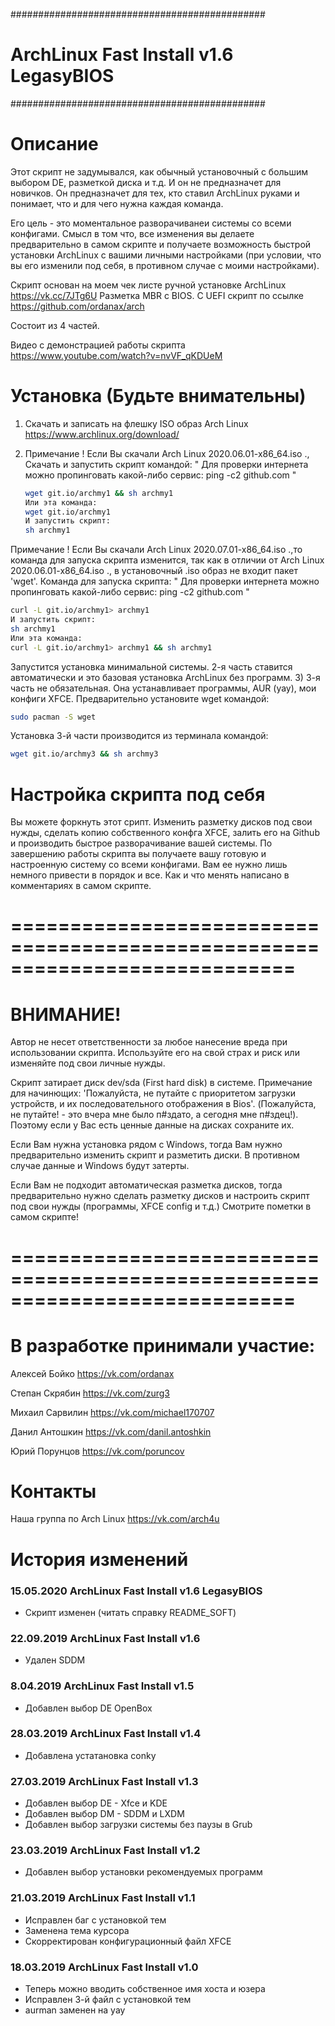 ##############################################
# ArchLinux Fast Install v1.6 LegasyBIOS
##############################################

# Описание
Этот скрипт не задумывался, как обычный установочный с большим выбором DE, разметкой диска и т.д. И он не предназначет для новичков. Он предназначет для тех, кто ставил ArchLinux руками и понимает, что и для чего нужна каждая команда. 

Его цель - это моментальное разворачиванеи системы со всеми конфигами. Смысл в том что, все изменения вы делаете предварительно в самом скрипте и получаете возможность быстрой установки ArchLinux с вашими личными настройками (при условии, что вы его изменили под себя, в противном случае с моими настройками).

Cкрипт основан на моем чек листе ручной установке ArchLinux https://vk.cc/7JTg6U
Разметка MBR c BIOS. C UEFI скрипт по ссылке https://github.com/ordanax/arch

Cостоит из 4 частей. 

Видео с демонстрацией работы скрипта https://www.youtube.com/watch?v=nvVF_qKDUeM

# Установка (Будьте внимательны)
1) Скачать и записать на флешку ISO образ Arch Linux https://www.archlinux.org/download/
2) Примечание !
Если Вы скачали Arch Linux 2020.06.01-x86_64.iso ., Скачать и запустить скрипт командой:
" Для проверки интернета можно пропинговать какой-либо сервис: ping -c2 github.com "

   ```bash 
   wget git.io/archmy1 && sh archmy1
   Или эта команда:
   wget git.io/archmy1
   И запустить скрипт: 
   sh archmy1   
   ```
Примечание !
Если Вы скачали Arch Linux 2020.07.01-x86_64.iso .,то команда для запуска
 скрипта изменится, так как в отличии от Arch Linux 2020.06.01-x86_64.iso .,
 в установочный .iso образ не входит пакет 'wget'. Команда для запуска скрипта:
" Для проверки интернета можно пропинговать какой-либо сервис: ping -c2 github.com "

   ```bash 
   curl -L git.io/archmy1> archmy1 
   И запустить скрипт: 
   sh archmy1
   Или эта команда:
   curl -L git.io/archmy1> archmy1 && sh archmy1
   ```
   Запустится установка минимальной системы.
   2-я часть ставится автоматически и это базовая установка ArchLinux без программ. 
3) 3-я часть не обязательная. Она устанавливает программы, AUR (yay), мои конфиги XFCE.
   Предварительно установите wget командой:
   ```bash 
   sudo pacman -S wget
   ```
   Установка 3-й части производится из терминала командой:
   
   ```bash 
   wget git.io/archmy3 && sh archmy3
   ```

# Настройка скрипта под себя
Вы можете форкнуть этот срипт. Изменить разметку дисков под свои нужды, сделать копию собственного конфга XFCE, залить его на Github и производить быстрое разворачивание вашей системы.
По завершению работы скрипта вы получаете вашу готовую и настроенную систему со всеми конфигами. Вам ее нужно лишь немного привести в порядок и все.
Как и что менять написано в комментариях в самом скрипте.

# ============================================================================

# ВНИМАНИЕ!

Автор не несет ответственности за любое нанесение вреда при использовании скрипта. Используйте его на свой страх и риск или изменяйте под свои личные нужды.

Скрипт затирает диск dev/sda (First hard disk) в системе. Примечание для начинющих: 'Пожалуйста, не путайте с приоритетом загрузки устройств, и их последовательного отображения в Bios'. (Пожалуйста, не путайте! - это вчера мне было п#здато, а сегодня мне п#здец!). Поэтому если у Вас есть ценные данные на дисках сохраните их. 

Если Вам нужна установка рядом с Windows, тогда Вам нужно предварительно изменить скрипт и разметить диски. В противном случае данные и Windows будут затерты.

Если Вам не подходит автоматическая разметка дисков, тогда предварительно нужно сделать разметку дисков и настроить скрипт под свои нужды (программы, XFCE config и т.д.)
Смотрите пометки в самом скрипте!

# ============================================================================

# В разработке принимали участие:
Алексей Бойко https://vk.com/ordanax

Степан Скрябин https://vk.com/zurg3

Михаил Сарвилин https://vk.com/michael170707

Данил Антошкин https://vk.com/danil.antoshkin

Юрий Порунцов https://vk.com/poruncov

# Контакты
Наша группа по Arch Linux https://vk.com/arch4u


# История изменений

### 15.05.2020 ArchLinux Fast Install v1.6 LegasyBIOS
- Скрипт изменен (читать справку README_SOFT)

### 22.09.2019 ArchLinux Fast Install v1.6
- Удален SDDM

### 8.04.2019 ArchLinux Fast Install v1.5
- Добавлен выбор DE OpenBox

### 28.03.2019 ArchLinux Fast Install v1.4
- Добавлена устатановка conky

### 27.03.2019 ArchLinux Fast Install v1.3
- Добавлен выбор DE - Xfce и KDE
- Добавлен выбор DM - SDDM и LXDM
- Добавлен выбор загрузки системы без паузы в Grub

### 23.03.2019 ArchLinux Fast Install v1.2
- Добавлен выбор установки рекомендуемых программ

### 21.03.2019 ArchLinux Fast Install v1.1
- Исправлен баг с установкой тем
- Заменена тема курсора
- Скорректирован конфигурационный файл XFCE

### 18.03.2019 ArchLinux Fast Install v1.0
- Теперь можно вводить собственное имя хоста и юзера
- Исправлен 3-й файл с установкой тем
- aurman заменен на yay







